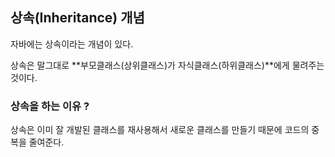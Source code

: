 ## 상속(Inheritance) 개념

자바에는 상속이라는 개념이 있다.

상속은 말그대로 **부모클래스(상위클래스)가 자식클래스(하위클래스)**에게 물려주는 것이다.

### 상속을 하는 이유 ?

상속은 이미 잘 개발된 클래스를 재사용해서 새로운 클래스를 만들기 때문에 코드의 중복을 줄여준다.

